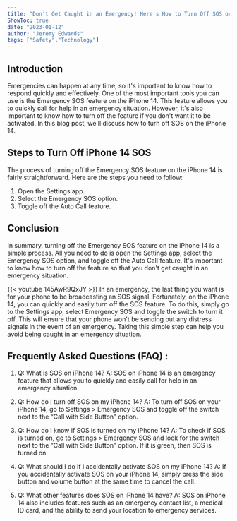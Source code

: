 ```yaml
---
title: "Don't Get Caught in an Emergency! Here's How to Turn Off SOS on iPhone 14"
ShowToc: true 
date: "2023-01-12"
author: "Jeremy Edwards" 
tags: ["Safety","Technology"]
---
```

## Introduction

Emergencies can happen at any time, so it's important to know how to respond quickly and effectively. One of the most important tools you can use is the Emergency SOS feature on the iPhone 14. This feature allows you to quickly call for help in an emergency situation. However, it's also important to know how to turn off the feature if you don't want it to be activated. In this blog post, we'll discuss how to turn off SOS on the iPhone 14.

## Steps to Turn Off iPhone 14 SOS

The process of turning off the Emergency SOS feature on the iPhone 14 is fairly straightforward. Here are the steps you need to follow:

1. Open the Settings app.
2. Select the Emergency SOS option.
3. Toggle off the Auto Call feature.

## Conclusion

In summary, turning off the Emergency SOS feature on the iPhone 14 is a simple process. All you need to do is open the Settings app, select the Emergency SOS option, and toggle off the Auto Call feature. It's important to know how to turn off the feature so that you don't get caught in an emergency situation.

{{< youtube 145AwR9QxJY >}} 
In an emergency, the last thing you want is for your phone to be broadcasting an SOS signal. Fortunately, on the iPhone 14, you can quickly and easily turn off the SOS feature. To do this, simply go to the Settings app, select Emergency SOS and toggle the switch to turn it off. This will ensure that your phone won't be sending out any distress signals in the event of an emergency. Taking this simple step can help you avoid being caught in an emergency situation.

## Frequently Asked Questions (FAQ) :
1. Q: What is SOS on iPhone 14?
A: SOS on iPhone 14 is an emergency feature that allows you to quickly and easily call for help in an emergency situation.

2. Q: How do I turn off SOS on my iPhone 14?
A: To turn off SOS on your iPhone 14, go to Settings > Emergency SOS and toggle off the switch next to the “Call with Side Button” option.

3. Q: How do I know if SOS is turned on my iPhone 14?
A: To check if SOS is turned on, go to Settings > Emergency SOS and look for the switch next to the “Call with Side Button” option. If it is green, then SOS is turned on.

4. Q: What should I do if I accidentally activate SOS on my iPhone 14?
A: If you accidentally activate SOS on your iPhone 14, simply press the side button and volume button at the same time to cancel the call.

5. Q: What other features does SOS on iPhone 14 have?
A: SOS on iPhone 14 also includes features such as an emergency contact list, a medical ID card, and the ability to send your location to emergency services.


